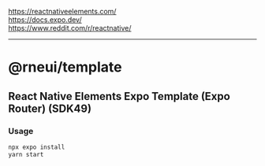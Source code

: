 <https://reactnativeelements.com/>  
<https://docs.expo.dev/>  
<https://www.reddit.com/r/reactnative/>

---

# @rneui/template

## React Native Elements Expo Template (Expo Router) (SDK49)

### Usage

```bash
npx expo install
yarn start
```
